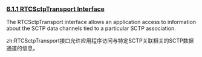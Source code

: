 ### [6.1.1 RTCSctpTransport Interface](http://w3c.github.io/webrtc-pc/#rtcsctptransport-interface)

The RTCSctpTransport interface allows an application access to information about the SCTP data channels tied to a particular SCTP association.

zh:RTCSctpTransport接口允许应用程序访问与特定SCTP关联相关的SCTP数据通道的信息。